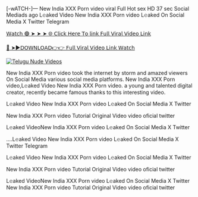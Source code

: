 [-wATCH-]— New India XXX Porn video viral Full Hot sex HD
37 sec Social Mediads ago
L𝚎aked Video New India XXX Porn video L𝚎aked On Social Media X Twitter Telegram

[𝖶𝖺𝗍𝖼𝗁 🟢 ➤ ➤ ➤ 🌐 𝖢𝗅𝗂𝖼𝗄 𝖧𝖾𝗋𝖾 𝖳𝗈 𝗅𝗂𝗇𝗄 𝖥𝗎𝗅𝗅 𝖵𝗂𝗋𝖺𝗅 𝖵𝗂𝖽𝖾𝗈 𝖫𝗂𝗇𝗄](https://watch-video-hd.blogspot.com/2025/01/video-hd.html)

[🔴 ➤►𝖣𝖮𝖶𝖭𝖫𝖮𝖠𝖣👉👉 𝖥𝗎𝗅𝗅 𝖵𝗂𝗋𝖺𝗅 𝖵𝗂𝖽𝖾𝗈 𝖫𝗂𝗇𝗄 𝖶𝖺𝗍𝖼𝗁](https://watch-video-hd.blogspot.com/2025/01/video-hd.html)

[![Telugu Nude Videos](https://i.imgur.com/dJHk4Zq.gif)](https://watch-video-hd.blogspot.com/2025/01/video-hd.html)

New India XXX Porn video took the internet by storm and amazed viewers On Social Media various social media platforms. New India XXX Porn video,L𝚎aked Video New India XXX Porn video. a young and talented digital creator, recently became famous thanks to this interesting video.

L𝚎aked Video New India XXX Porn video L𝚎aked On Social Media X Twitter

New India XXX Porn video Tutorial Original Video video oficial twitter

L𝚎aked VideoNew India XXX Porn video L𝚎aked On Social Media X Twitter

....L𝚎aked Video New India XXX Porn video L𝚎aked On Social Media X Twitter Telegram

L𝚎aked Video New India XXX Porn video L𝚎aked On Social Media X Twitter

New India XXX Porn video Tutorial Original Video video oficial twitter

L𝚎aked VideoNew India XXX Porn video L𝚎aked On Social Media X Twitter
New India XXX Porn video Tutorial Original Video video oficial twitter